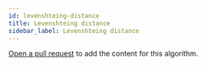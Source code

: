 ```yaml
---
id: levenshteing-distance
title: Levenshteing distance
sidebar_label: Levenshteing distance
---
```


[Open a pull request](https://github.com/AllAlgorithms/algorithms/tree/master/docs/levenshteing-distance.md) to add the content for this algorithm.